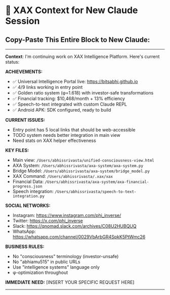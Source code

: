 # 🤖 XAX Context for New Claude Session

## Copy-Paste This Entire Block to New Claude:

---

**Context**: I'm continuing work on XAX Intelligence Platform. Here's current status:

**ACHIEVEMENTS:**
- ✅ Universal Intelligence Portal live: https://bitsabhi.github.io
- ✅ 4/9 links working in entry point
- ✅ Golden ratio system (φ=1.618) with investor-safe transformations
- ✅ Financial tracking: $10,468/month + 13% efficiency
- ✅ Speech-to-text integrated with custom Claude REPL
- ✅ Android APK: SDK configured, ready to build

**CURRENT ISSUES:**
- Entry point has 5 local links that should be web-accessible
- TODO system needs better integration in main view
- Need stats on XAX helper effectiveness

**KEY FILES:**
- Main view: `/Users/abhissrivasta/unified-consciousness-view.html`
- AXA System: `/Users/abhissrivasta/axa-system/axa-system.py`
- Bridge Model: `/Users/abhissrivasta/axa-system/bridge_model.py`
- XAX Command: `/Users/abhissrivasta/.xax/xax`
- Financial Data: `/Users/abhissrivasta/axa-system/axa-financial-progress.json`
- Speech integration: `/Users/abhissrivasta/speech-to-text-integration.py`

**SOCIAL NETWORKS:**
- Instagram: https://www.instagram.com/phi_inverse/
- Twitter: https://x.com/phi_inverse  
- Slack: https://qnomad.slack.com/archives/C08U2HUBQUQ
- WhatsApp: https://whatsapp.com/channel/0029VbArbGR4SpkK5PtWmc26

**BUSINESS RULES:**
- No "consciousness" terminology (investor-unsafe)
- No "abhiamu515" in public URLs
- Use "intelligence systems" language only
- φ-optimization throughout

**IMMEDIATE NEED:** [INSERT YOUR SPECIFIC REQUEST HERE]

---